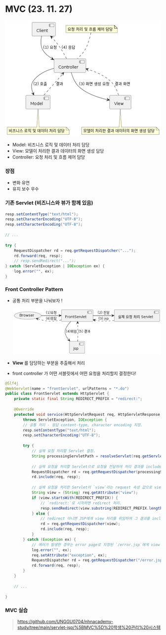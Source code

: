 # MVC (23. 11. 27)

![Untitled](mvc_img/Untitled.png)

- Model: 비즈니스 로직 및 데이터 처리 담당
- View: 모델이 처리한 결과 데이터의 화면 생성 담당
- Controller: 요청 처리 및 흐름 제어 담당

### 장점

- 변화 유연
- 유지 보수 우수

### 기존 Servlet (비즈니스와 뷰가 함께 있음)

```java
resp.setContentType("text/html");
resp.setCharacterEncoding("UTF-8");
resp.setCharacterEncoding("UTF-8");

// ...

try {
    RequestDispatcher rd = req.getRequestDispatcher("...");
    rd.forward(req, resp);
    // resp.sendRedirect("...");
} catch (ServletException | IOException ex) {
    log.error("", ex);
}
```

### Front Controller Pattern

- 공통 처리 부분을 나눠보자 !

  ![Untitled](mvc_img/Untitled%201.png)
    
- **View** 를 담당하는 부분을 추출해서 처리
- front controller 가 어떤 서블릿에서 어떤 요청을 처리할지 결정한다!

```java
@Slf4j
@WebServlet(name = "frontServlet", urlPatterns = "*.do")
public class FrontServlet extends HttpServlet {
    private static final String REDIRECT_PREFIX = "redirect:";

    @Override
    protected void service(HttpServletRequest req, HttpServletResponse resp)
        throws ServletException, IOException {
        // 공통 처리 - 응답 content-type, character encoding 지정.
        resp.setContentType("text/html");
        resp.setCharacterEncoding("UTF-8");

        try {
            // 실제 요청 처리할 Servlet 결정.
            String processingServletPath = resolveServlet(req.getServletPath());

            // 실제 요청을 처리할 Servlet으로 요청을 전달하여 처리 결과를 include시킴.
            RequestDispatcher rd = req.getRequestDispatcher(processingServletPath);
            rd.include(req, resp);

            // 실제 요청을 처리한 Servlet이 `view`라는 request 속성 값으로 view를 전달해 줌.
            String view = (String) req.getAttribute("view");
            if (view.startsWith(REDIRECT_PREFIX)) {
                // `redirect:`로 시작하면 redirect 처리.
                resp.sendRedirect(view.substring(REDIRECT_PREFIX.length()));
            } else {
                // redirect 아니면 JSP에게 view 처리를 위임하여 그 결과를 include시킴.
                rd = req.getRequestDispatcher(view);
                rd.include(req, resp);
            }
        } catch (Exception ex) {
            // 에러가 발생한 경우는 error page로 지정된 `/error.jsp`에게 view 처리를 위임.
            log.error("", ex);
            req.setAttribute("exception", ex);
            RequestDispatcher rd = req.getRequestDispatcher("/error.jsp");
            rd.forward(req, resp);
        }
    }

    // ...

}
```

### MVC 실습
> https://github.com/UNGGU0704/nhnacademy-study/tree/main/servlet-jsp/%5BMVC%5D%20학생%20관리%20시스템
